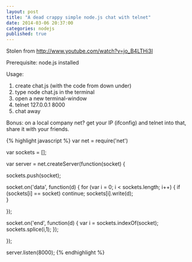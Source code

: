 ```yaml
---
layout: post
title: "A dead crappy simple node.js chat with telnet"
date: 2014-03-06 20:37:00
categories: nodejs
published: true
---
```


Stolen from http://www.youtube.com/watch?v=jo_B4LTHi3I

Prerequisite: node.js installed

Usage: 

1. create chat.js (with the code from down under)
2. type node chat.js in the terminal
3. open a new terminal-window
4. telnet 127.0.0.1 8000
5. chat away

Bonus: on a local company net? get your IP (ifconfig) and telnet into that, share it with your friends. 

{% highlight javascript %}
var net = require('net')

var sockets = [];

var server = net.createServer(function(socket) {
 
  sockets.push(socket); 
    
  socket.on('data', function(d) {
    for (var i = 0; i < sockets.length; i++) {
      if (sockets[i] == socket) continue;
      sockets[i].write(d);   
    }
   
  });
  
  socket.on('end', function(d) {
    var i = sockets.indexOf(socket);
    sockets.splice(i,1);
  });
  
});

server.listen(8000);
{% endhighlight %}
